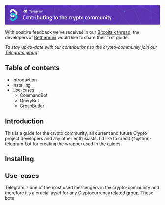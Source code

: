 [![Contributing GitHub](/img/Contributing-github.png)](https://www.bethereum.com)

With positive feedback we've received in our [Bitcoitalk thread](https://bitcointalk.org/index.php?topic=2849232.0), the developers of [Bethereum](https://www.bethereum.com) would like to share their first guide.

*To stay up-to-date with our contributions to the crypto-community join our [Telegram group](https://t.me/bethereum)*

## Table of contents
- Introduction
- Installing
- Use-cases
    - CommandBot
    - QueryBot
    - GroupButler

## Introduction
This is a guide for the crypto community, all current and future Crypto project developers and any other enthusiasts.
I'd like to credit @python-telegram-bot for creating the wrapper used in the guides.

## Installing

## Use-cases
Telegram is one of the most used messengers in the crypto-community and therefore it's a crucial asset for any Cryptocurrency related group. These bots 







